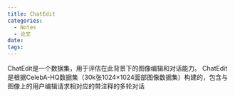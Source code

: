```yaml
---
title: ChatEdit
categories:
  - Notes
  - 论文
date:
tags:
---
```


ChatEdit是一个数据集，用于评估在此背景下的图像编辑和对话能力。
ChatEdit是根据CelebA-HQ数据集（30k张1024×1024面部图像数据集）构建的，包含与图像上的用户编辑请求相对应的带注释的多轮对话